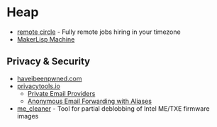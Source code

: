 # Heap

* [remote circle](https://remotecircle.com/) - Fully remote jobs hiring in your timezone
* [MakerLisp Machine](https://makerlisp.com/)

## Privacy & Security

- [haveibeenpwned.com](https://haveibeenpwned.com/)
- [privacytools.io](https://www.privacytools.io/)
  - [Private Email Providers](https://www.privacytools.io/#email)
  - [Anonymous Email Forwarding with Aliases](https://www.privacytools.io/#email-alias)
- [me_cleaner](https://github.com/corna/me_cleaner) - Tool for partial deblobbing of Intel ME/TXE firmware images
